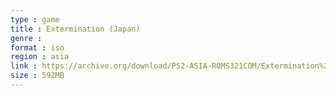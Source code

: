```yaml
---
type : game
title : Extermination (Japan)
genre : 
format : iso
region : asia
link : https://archive.org/download/PS2-ASIA-ROMS321COM/Extermination%20%28Japan%29.7z
size : 592MB
---
```


